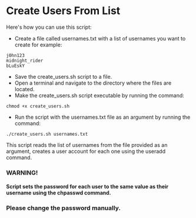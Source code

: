# Create Users From List
Here's how you can use this script:

<ul>
<li>Create a file called usernames.txt with a list of usernames you want to create for example:</li>
</ul>

```
j0hn123
midnight_rider
bLuEskY
```

<ul>
<li>Save the create_users.sh script to a file.</li>
<li>Open a terminal and navigate to the directory where the files are located.</li>
<li>Make the create_users.sh script executable by running the command:</li>
</ul>

```
chmod +x create_users.sh
```

<ul>
<li>Run the script with the usernames.txt file as an argument by running the command:</li>
</ul>

```
./create_users.sh usernames.txt
```


<p>
This script reads the list of usernames from the file provided as an argument, 
creates a user account for each one using the useradd command.
</p>

<h3>WARNING!</h3>
<h4>Script sets the password for each user to the same value as their username using the chpasswd command.
</h4>
<h3>Please change the password manually.</h3>
